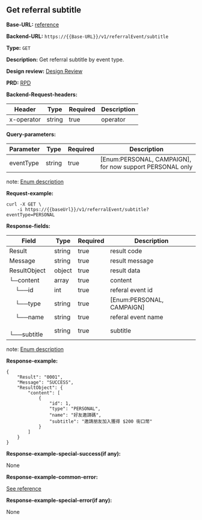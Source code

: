 #
## Get referral subtitle

**Base-URL:** [reference](https://jkopay.atlassian.net/wiki/spaces/RD4/pages/29393109/jkopay-app-svc+base-url)

**Backend-URL:** `https://{{Base-URL}}/v1/referralEvent/subtitle`

**Type:** `GET`

**Description:** Get referral subtitle by event type.

**Design review:** [Design Review](https://jkopay.atlassian.net/wiki/spaces/RD4/pages/33424007/referral+code+Design+Review)

**PRD:** [RPD](https://jkopay.atlassian.net/wiki/spaces/PM/pages/29687846)

**Backend-Request-headers:**

| Header     | Type   | Required | Description |
|------------|--------|----------|-------------|
| x-operator | string | true     | operator    |


**Query-parameters:**

| Parameter | Type   | Required | Description                                              |
|-----------|--------|----------|----------------------------------------------------------|
| eventType | string | true     | [Enum:PERSONAL, CAMPAIGN], for now support PERSONAL only |

note: [Enum description](https://enum_place)

**Request-example:**
```
curl -X GET \
    -i https://{{baseUrl}}/v1/referralEvent/subtitle?eventType=PERSONAL
```

**Response-fields:**

| Field             | Type   | Required | Description               |
|-------------------|--------|----------|---------------------------|
| Result            | string | true     | result code               |
| Message           | string | true     | result message            |
| ResultObject      | object | true     | result data               |
| └─content         | array  | true     | content                   |
| &emsp;└──id       | int    | true     | referal event id          |
| &emsp;└──type     | string | true     | [Enum:PERSONAL, CAMPAIGN] |
| &emsp;└──name     | string | true     | referal event name        |
| &emsp;└──subtitle | string | true     | subtitle                  |

note: [Enum description](https://enum_place)

**Response-example:**
```
{
    "Result": "0001",
    "Message": "SUCCESS",
    "ResultObject": {
        "content": [
            {
                "id": 1,
                "type": "PERSONAL",
                "name": "好友邀請碼",
                "subtitle": "邀請朋友加入獲得 $200 街口幣"
            }
        ]
    }
}
```

**Response-example-special-success(if any):**

None

**Response-example-common-error:**

[See reference](https://jkopay.atlassian.net/wiki/spaces/RD4/pages/29852060/jkopay-app-svc+result+code)

**Response-example-special-error(if any):**

None